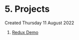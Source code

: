 # 5. Projects
Created Thursday 11 August 2022

1. [Redux Demo](https://github.com/exemplar-codes/redux-demo-codevolution)
